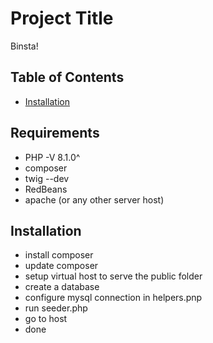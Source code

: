 # Project Title

Binsta!

## Table of Contents

- [Installation](#installation)


## Requirements

- PHP -V 8.1.0^
- composer
- twig --dev
- RedBeans
- apache (or any other server host)

## Installation

- install composer
- update composer
- setup virtual host to serve the public folder
- create a database
- configure mysql connection in helpers.pnp
- run seeder.php
- go to host
- done

